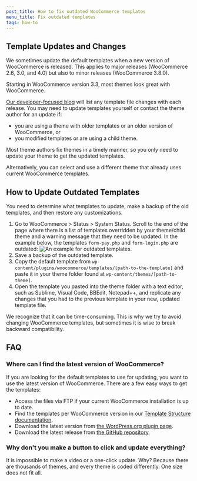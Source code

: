 ```yaml
---
post_title: How to fix outdated WooCommerce templates
menu_title: Fix outdated templates
tags: how-to
---
```


## Template Updates and Changes

We sometimes update the default templates when a new version of WooCommerce is released. This applies to major releases (WooCommerce 2.6, 3.0, and 4.0) but also to minor releases (WooCommerce 3.8.0).

Starting in WooCommerce version 3.3, most themes look great with WooCommerce. 

[Our developer-focused blog](https://developer.woo.com/blog/) will list any template file changes with each release. You may need to update templates yourself or contact the theme author for an update if:

- you are using a theme with older templates or an older version of WooCommerce, or
- you modified templates or are using a child theme.

Most theme authors fix themes in a timely manner, so you only need to update your theme to get the updated templates.

Alternatively, you can select and use a different theme that already uses current WooCommerce templates.

## How to Update Outdated Templates

You need to determine what templates to update, make a backup of the old templates, and then restore any customizations.

1. Go to WooCommerce > Status > System Status. Scroll to the end of the page where there is a list of templates overridden by your theme/child theme and a warning message that they need to be updated. In the example below, the templates `form-pay.php` and `form-login.php` are outdated:
 ![An example for outdated templates.](https://developer.woo.comwp-content/uploads/2023/12/fix_outdated_theme_templates.png)
2. Save a backup of the outdated template.
3. Copy the default template from `wp-content/plugins/woocommerce/templates/[path-to-the-template]` and paste it in your theme folder found at `wp-content/themes/[path-to-theme]`.
4. Open the template you pasted into the theme folder with a text editor, such as Sublime, Visual Code, BBEdit, Notepad++, and replicate any changes that you had to the previous template in your new, updated template file.

We recognize that it can be time-consuming. This is why we try to avoid changing WooCommerce templates, but sometimes it is wise to break backward compatibility.

## FAQ

### Where can I find the latest version of WooCommerce?

If you are looking for the default templates to use for updating, you want to use the latest version of WooCommerce. There are a few easy ways to get the templates:

- Access the files via FTP if your current WooCommerce installation is up to date.
- Find the templates per WooCommerce version in our [Template Structure documentation](https://woo.com/document/template-structure/).
- Download the latest version from [the WordPress.org plugin page](https://wordpress.org/plugins/woocommerce/).
- Download the latest release from [the GitHub repository](https://github.com/woocommerce/woocommerce/releases).

### Why don't you make a button to click and update everything?

It is impossible to make a video or a one-click update. Why? Because there are thousands of themes, and every theme is coded differently. One size does not fit all.
